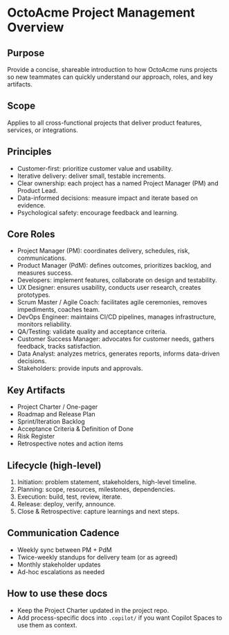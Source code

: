 # OctoAcme Project Management Overview

## Purpose
Provide a concise, shareable introduction to how OctoAcme runs projects so new teammates can quickly understand our approach, roles, and key artifacts.

## Scope
Applies to all cross-functional projects that deliver product features, services, or integrations.

## Principles
- Customer-first: prioritize customer value and usability.
- Iterative delivery: deliver small, testable increments.
- Clear ownership: each project has a named Project Manager (PM) and Product Lead.
- Data-informed decisions: measure impact and iterate based on evidence.
- Psychological safety: encourage feedback and learning.

## Core Roles
- Project Manager (PM): coordinates delivery, schedules, risk, communications.
- Product Manager (PdM): defines outcomes, prioritizes backlog, and measures success.
- Developers: implement features, collaborate on design and testability.
- UX Designer: ensures usability, conducts user research, creates prototypes.
- Scrum Master / Agile Coach: facilitates agile ceremonies, removes impediments, coaches team.
- DevOps Engineer: maintains CI/CD pipelines, manages infrastructure, monitors reliability.
- QA/Testing: validate quality and acceptance criteria.
- Customer Success Manager: advocates for customer needs, gathers feedback, tracks satisfaction.
- Data Analyst: analyzes metrics, generates reports, informs data-driven decisions.
- Stakeholders: provide inputs and approvals.

## Key Artifacts
- Project Charter / One-pager
- Roadmap and Release Plan
- Sprint/Iteration Backlog
- Acceptance Criteria & Definition of Done
- Risk Register
- Retrospective notes and action items

## Lifecycle (high-level)
1. Initiation: problem statement, stakeholders, high-level timeline.
2. Planning: scope, resources, milestones, dependencies.
3. Execution: build, test, review, iterate.
4. Release: deploy, verify, announce.
5. Close & Retrospective: capture learnings and next steps.

## Communication Cadence
- Weekly sync between PM + PdM
- Twice-weekly standups for delivery team (or as agreed)
- Monthly stakeholder updates
- Ad-hoc escalations as needed

## How to use these docs
- Keep the Project Charter updated in the project repo.
- Add process-specific docs into `.copilot/` if you want Copilot Spaces to use them as context.
